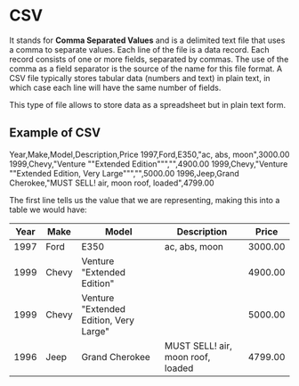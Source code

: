 # CSV
It stands for **Comma Separated Values** and is a delimited text file that uses a comma to separate values. Each line of the file is a data record. Each record consists of one or more fields, separated by commas. The use of the comma as a field separator is the source of the name for this file format. A CSV file typically stores tabular data (numbers and text) in plain text, in which case each line will have the same number of fields.

This type of file allows to store data as a spreadsheet but in plain text form.

## Example of CSV
Year,Make,Model,Description,Price
1997,Ford,E350,"ac, abs, moon",3000.00
1999,Chevy,"Venture ""Extended Edition""","",4900.00
1999,Chevy,"Venture ""Extended Edition, Very Large""","",5000.00
1996,Jeep,Grand Cherokee,"MUST SELL!
air, moon roof, loaded",4799.00

The first line tells us the value that we are representing, making this into a table we would have:

|Year|Make|Model|Description|Price|
|-|-|-|-|-|
|1997|Ford|E350|ac, abs, moon|3000.00|
|1999|Chevy|Venture "Extended Edition"||4900.00|
|1999|Chevy|Venture "Extended Edition, Very Large"| |5000.00
|1996|Jeep|Grand Cherokee|MUST SELL! air, moon roof, loaded|4799.00
